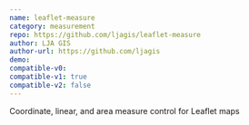 ```yaml
---
name: leaflet-measure
category: measurement
repo: https://github.com/ljagis/leaflet-measure
author: LJA GIS
author-url: https://github.com/ljagis
demo: 
compatible-v0:
compatible-v1: true
compatible-v2: false
---
```


Coordinate, linear, and area measure control for Leaflet maps

